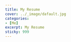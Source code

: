 ```yaml
---
title: My Resume
cover: ../_image/dafault.jpg
categories: 
- [Me]
excerpt: My Resume
sticky: 999
---
```

